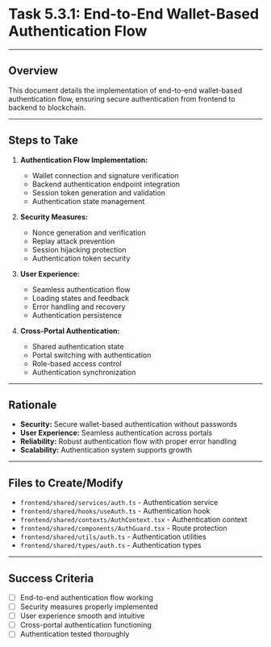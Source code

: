 # Task 5.3.1: End-to-End Wallet-Based Authentication Flow

---

## Overview
This document details the implementation of end-to-end wallet-based authentication flow, ensuring secure authentication from frontend to backend to blockchain.

---

## Steps to Take
1. **Authentication Flow Implementation:**
   - Wallet connection and signature verification
   - Backend authentication endpoint integration
   - Session token generation and validation
   - Authentication state management

2. **Security Measures:**
   - Nonce generation and verification
   - Replay attack prevention
   - Session hijacking protection
   - Authentication token security

3. **User Experience:**
   - Seamless authentication flow
   - Loading states and feedback
   - Error handling and recovery
   - Authentication persistence

4. **Cross-Portal Authentication:**
   - Shared authentication state
   - Portal switching with authentication
   - Role-based access control
   - Authentication synchronization

---

## Rationale
- **Security:** Secure wallet-based authentication without passwords
- **User Experience:** Seamless authentication across portals
- **Reliability:** Robust authentication flow with proper error handling
- **Scalability:** Authentication system supports growth

---

## Files to Create/Modify
- `frontend/shared/services/auth.ts` - Authentication service
- `frontend/shared/hooks/useAuth.ts` - Authentication hook
- `frontend/shared/contexts/AuthContext.tsx` - Authentication context
- `frontend/shared/components/AuthGuard.tsx` - Route protection
- `frontend/shared/utils/auth.ts` - Authentication utilities
- `frontend/shared/types/auth.ts` - Authentication types

---

## Success Criteria
- [ ] End-to-end authentication flow working
- [ ] Security measures properly implemented
- [ ] User experience smooth and intuitive
- [ ] Cross-portal authentication functioning
- [ ] Authentication tested thoroughly 